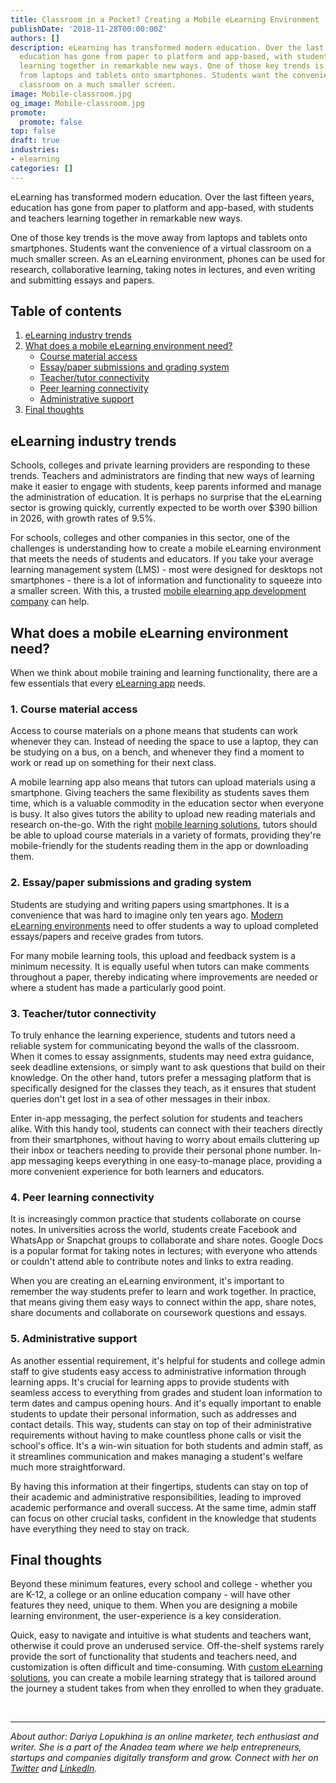 ```yaml
---
title: Classroom in a Pocket? Creating a Mobile eLearning Environment
publishDate: '2018-11-28T00:00:00Z'
authors: []
description: eLearning has transformed modern education. Over the last fifteen years,
  education has gone from paper to platform and app-based, with students and teachers
  learning together in remarkable new ways. One of those key trends is the move away
  from laptops and tablets onto smartphones. Students want the convenience of a virtual
  classroom on a much smaller screen.
image: Mobile-classroom.jpg
og_image: Mobile-classroom.jpg
promote:
  promote: false
top: false
draft: true
industries:
- elearning
categories: []
---
```

eLearning has transformed modern education. Over the last fifteen years, education has gone from paper to platform and app-based, with students and teachers learning together in remarkable new ways.

One of those key trends is the move away from laptops and tablets onto smartphones. Students want the convenience of a virtual classroom on a much smaller screen. As an eLearning environment, phones can be used for research, collaborative learning, taking notes in lectures, and even writing and submitting essays and papers.

<h2>Table of contents</h2>
<ol>
 <li><a href="#trends">eLearning industry trends</a> </li>
 <li><a href="#elearning">What does a mobile eLearning environment need?</a>
  <ul>
   <li><a href="#course-material">Course material access</a> </li>
   <li><a href="#submissions">Essay/paper submissions and grading system</a></li>
   <li><a href="#tutor-connectivity">Teacher/tutor connectivity</a></li>
   <li><a href="#learning-connectivity">Peer learning connectivity</a></li>
   <li><a href="#support">Administrative support</a></li>
  </ul>
 </li>
 <li><a href="#summary">Final thoughts</a></li>
</ol>

<a name="trends"></a>
## eLearning industry trends

Schools, colleges and private learning providers are responding to these trends. Teachers and administrators are finding that new ways of learning make it easier to engage with students, keep parents informed and manage the administration of education. It is perhaps no surprise that the eLearning sector is growing quickly, currently expected to be worth over $390 billion in 2026, with growth rates of 9.5%.

For schools, colleges and other companies in this sector, one of the challenges is understanding how to create a mobile eLearning environment that meets the needs of students and educators. If you take your average learning management system (LMS) - most were designed for desktops not smartphones - there is a lot of information and functionality to squeeze into a smaller screen. With this, a trusted <a href="https://anadea.info/solutions/e-learning-software-development/m-learning" target="_blank">mobile elearning app development company</a> can help.

<a name="elearning"></a>

## What does a mobile eLearning environment need?

When we think about mobile training and learning functionality, there are a few essentials that every [eLearning app](https://anadea.info/guides/educational-app-development-cost) needs. <a name="course-material"></a>

### 1. Course material access

Access to course materials on a phone means that students can work whenever they can. Instead of needing the space to use a laptop, they can be studying on a bus, on a bench, and whenever they find a moment to work or read up on something for their next class.

A mobile learning app also means that tutors can upload materials using a smartphone. Giving teachers the same flexibility as students saves them time, which is a valuable commodity in the education sector when everyone is busy. It also gives tutors the ability to upload new reading materials and research on-the-go. With the right [mobile learning solutions](https://anadea.info/solutions/e-learning-software-development/m-learning), tutors should be able to upload course materials in a variety of formats, providing they're mobile-friendly for the students reading them in the app or downloading them. <a name="submissions"></a>

### 2. Essay/paper submissions and grading system

Students are studying and writing papers using smartphones. It is a convenience that was hard to imagine only ten years ago. <a href="https://anadea.info/blog/how-digital-technology-has-changed-modern-education" target="_blank">Modern eLearning environments</a> need to offer students a way to upload completed essays/papers and receive grades from tutors.

For many mobile learning tools, this upload and feedback system is a minimum necessity. It is equally useful when tutors can make comments throughout a paper, thereby indicating where improvements are needed or where a student has made a particularly good point. <a name="tutor-connectivity"></a>

### 3. Teacher/tutor connectivity

To truly enhance the learning experience, students and tutors need a reliable system for communicating beyond the walls of the classroom. When it comes to essay assignments, students may need extra guidance, seek deadline extensions, or simply want to ask questions that build on their knowledge. On the other hand, tutors prefer a messaging platform that is specifically designed for the classes they teach, as it ensures that student queries don't get lost in a sea of other messages in their inbox.

Enter in-app messaging, the perfect solution for students and teachers alike. With this handy tool, students can connect with their teachers directly from their smartphones, without having to worry about emails cluttering up their inbox or teachers needing to provide their personal phone number. In-app messaging keeps everything in one easy-to-manage place, providing a more convenient experience for both learners and educators.<a name="learning-connectivity"></a>

### 4. Peer learning connectivity

It is increasingly common practice that students collaborate on course notes. In universities across the world, students create Facebook and WhatsApp or Snapchat groups to collaborate and share notes. Google Docs is a popular format for taking notes in lectures; with everyone who attends or couldn't attend able to contribute notes and links to extra reading.

When you are creating an eLearning environment, it's important to remember the way students prefer to learn and work together. In practice, that means giving them easy ways to connect within the app, share notes, share documents and collaborate on coursework questions and essays. <a name="support"></a>

### 5. Administrative support

As another essential requirement, it's helpful for students and college admin staff to give students easy access to administrative information through learning apps. It's crucial for learning apps to provide students with seamless access to everything from grades and student loan information to term dates and campus opening hours. And it's equally important to enable students to update their personal information, such as addresses and contact details. This way, students can stay on top of their administrative requirements without having to make countless phone calls or visit the school's office. It's a win-win situation for both students and admin staff, as it streamlines communication and makes managing a student's welfare much more straightforward.

By having this information at their fingertips, students can stay on top of their academic and administrative responsibilities, leading to improved academic performance and overall success. At the same time, admin staff can focus on other crucial tasks, confident in the knowledge that students have everything they need to stay on track. <a name="summary"></a>

## Final thoughts

Beyond these minimum features, every school and college - whether you are K-12, a college or an online education company - will have other features they need, unique to them. When you are designing a mobile learning environment, the user-experience is a key consideration.

Quick, easy to navigate and intuitive is what students and teachers want, otherwise it could prove an underused service. Off-the-shelf systems rarely provide the sort of functionality that students and teachers need, and customization is often difficult and time-consuming. With [custom eLearning solutions](https://anadea.info/solutions/e-learning-software-development), you can create a mobile learning strategy that is tailored around the journey a student takes from when they enrolled to when they graduate.


<br />

---
*About author: Dariya Lopukhina is an online marketer, tech enthusiast and writer. She is a part of the Anadea team where we help entrepreneurs, startups and companies digitally transform and grow. Connect with her on <a href="https://twitter.com/DariyaLopukhina" rel="nofollow" target="_blank">Twitter</a> and <a href="https://www.linkedin.com/in/dariyalopukhina/" rel="nofollow" target="_blank">LinkedIn</a>.*
